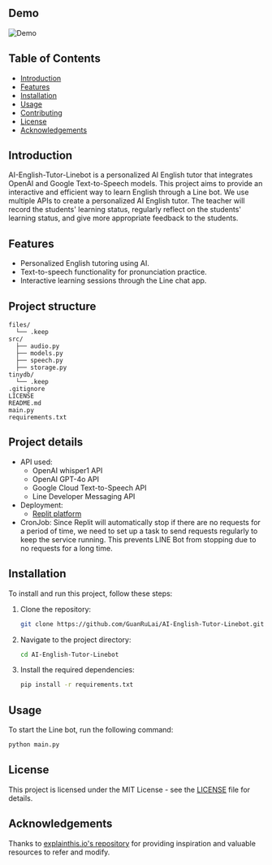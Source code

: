 ## Demo
![Demo]([https://github.githubassets.com/images/modules/logos_page/GitHub-Mark.png](https://github.com/GuanRuLai/AI-English-Tutor-Linebot/blob/main/Demo/demo.jpg))

## Table of Contents
- [Introduction](#introduction)
- [Features](#features)
- [Installation](#installation)
- [Usage](#usage)
- [Contributing](#contributing)
- [License](#license)
- [Acknowledgements](#acknowledgements)

## Introduction
AI-English-Tutor-Linebot is a personalized AI English tutor that integrates OpenAI and Google Text-to-Speech models. This project aims to provide an interactive and efficient way to learn English through a Line bot. We use multiple APIs to create a personalized AI English tutor. The teacher will record the students' learning status, regularly reflect on the students' learning status, and give more appropriate feedback to the students.
## Features
- Personalized English tutoring using AI.
- Text-to-speech functionality for pronunciation practice.
- Interactive learning sessions through the Line chat app.

## Project structure
```
files/
  └── .keep
src/
  ├── audio.py
  ├── models.py
  ├── speech.py
  ├── storage.py
tinydb/
  └── .keep
.gitignore
LICENSE
README.md
main.py
requirements.txt
```

## Project details
- API used:
    - OpenAI whisper1 API
    - OpenAI GPT-4o API
    - Google Cloud Text-to-Speech API
    - Line Developer Messaging API
- Deployment:
    - [Replit platform](https://replit.com/@132548t/AI-English-Tutor-Linebot?v=1#README.md)
- CronJob: Since Replit will automatically stop if there are no requests for a period of time, we need to set up a task to send requests regularly to keep the service running. This prevents LINE Bot from stopping due to no requests for a long time.

## Installation
To install and run this project, follow these steps:

1. Clone the repository:
    ```bash
    git clone https://github.com/GuanRuLai/AI-English-Tutor-Linebot.git
    ```
2. Navigate to the project directory:
    ```bash
    cd AI-English-Tutor-Linebot
    ```
3. Install the required dependencies:
    ```bash
    pip install -r requirements.txt
    ```

## Usage
To start the Line bot, run the following command:
```bash
python main.py
```

## License
This project is licensed under the MIT License - see the [LICENSE](https://github.com/GuanRuLai/AI-English-Tutor-Linebot/blob/main/LICENSE) file for details.

## Acknowledgements
Thanks to [explainthis.io's repository](https://github.com/TheExplainthis/ChatGPT-AI-English-Tutor) for providing inspiration and valuable resources to refer and modify.
